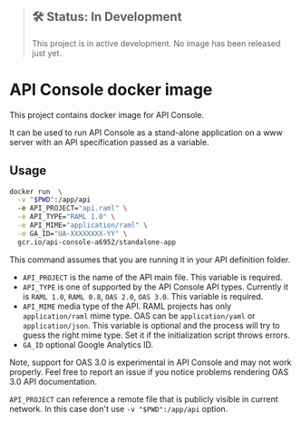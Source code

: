 > ## 🛠 Status: In Development
> This project is in active development. No image has been released just yet.


# API Console docker image

This project contains docker image for API Console.

It can be used to run API Console as a stand-alone application on a www server
with an API specification passed as a variable.

## Usage

```bash
docker run  \
  -v "$PWD":/app/api
  -e API_PROJECT="api.raml" \
  -e API_TYPE="RAML 1.0" \
  -e API_MIME="application/raml" \
  -e GA_ID="UA-XXXXXXXX-YY" \
  gcr.io/api-console-a6952/standalone-app
```

This command assumes that you are running it in your API definition folder.

-   `API_PROJECT` is the name of the API main file. This variable is required.
-   `API_TYPE` is one of supported by the API Console API types. Currently it is `RAML 1.0`, `RAML 0.8`, `OAS 2.0`, `OAS 3.0`. This variable is required.
-   `API_MIME` media type of the API. RAML projects has only `application/raml` mime type. OAS can be `application/yaml` or `application/json`. This variable is optional and the process will try to guess the right mime type. Set it if the initialization script throws errors.
-   `GA_ID` optional Google Analytics ID.

Note, support for OAS 3.0 is experimental in API Console and may not work properly. Feel free to report an issue if you notice problems rendering OAS 3.0 API documentation.

`API_PROJECT` can reference a remote file that is publicly visible in current network. In this case don't use `-v "$PWD":/app/api` option.
